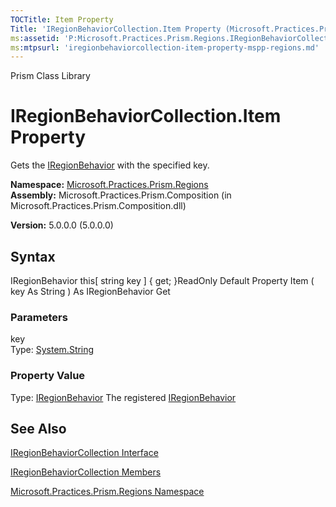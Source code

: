 ```yaml
---
TOCTitle: Item Property
Title: 'IRegionBehaviorCollection.Item Property (Microsoft.Practices.Prism.Regions)'
ms:assetid: 'P:Microsoft.Practices.Prism.Regions.IRegionBehaviorCollection.Item(System.String)'
ms:mtpsurl: 'iregionbehaviorcollection-item-property-mspp-regions.md'
---
```


Prism Class Library

IRegionBehaviorCollection.Item Property
===========================================

Gets the [IRegionBehavior](https://msdn.microsoft.com/library/microsoft.practices.prism.regions.iregionbehavior) with the specified key.

**Namespace:** [Microsoft.Practices.Prism.Regions](https://msdn.microsoft.com/library/microsoft.practices.prism.regions)
**Assembly:** Microsoft.Practices.Prism.Composition (in Microsoft.Practices.Prism.Composition.dll)

**Version:** 5.0.0.0 (5.0.0.0)

## Syntax


IRegionBehavior this[ string key \] { get; }ReadOnly Default Property Item ( key As String ) As IRegionBehavior Get

### Parameters

key  
Type: [System.String](http://msdn.microsoft.com/en-us/library/s1wwdcbf)

### Property Value

Type: [IRegionBehavior](https://msdn.microsoft.com/library/microsoft.practices.prism.regions.iregionbehavior)
The registered [IRegionBehavior](https://msdn.microsoft.com/library/microsoft.practices.prism.regions.iregionbehavior)

See Also
--------


[IRegionBehaviorCollection Interface](https://msdn.microsoft.com/library/microsoft.practices.prism.regions.iregionbehaviorcollection)

[IRegionBehaviorCollection Members](https://msdn.microsoft.com/allmembers.t:microsoft.practices.prism.regions.iregionbehaviorcollection)

[Microsoft.Practices.Prism.Regions Namespace](https://msdn.microsoft.com/library/microsoft.practices.prism.regions)
